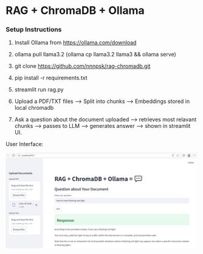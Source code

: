 # RAG + ChromaDB + Ollama

### Setup Instructions
1. Install Ollama from https://ollama.com/download
2. ollama pull llama3.2 (ollama cp llama3.2 llama3 && ollama serve)
3. git clone https://github.com/nnnpsk/rag-chromadb.git
4. pip install -r requirements.txt
5. streamlit run rag.py

6. Upload a PDF/TXT files --> Split into chunks --> Embeddings stored in local chromadb
7. Ask a question about the document uploaded --> retrieves most relavant chunks --> passes to LLM --> generates answer --> shown in streamlit UI.

User Interface:

![Architecture Diagram](ui.png)

   

   
